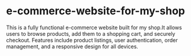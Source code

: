 # e-commerce-website-for-my-shop
This is a fully functional e-commerce website built for my shop.It allows users to browse products, add them to a shopping cart, and securely checkout. Features include product listings, user authentication, order management, and a responsive design for all devices.

